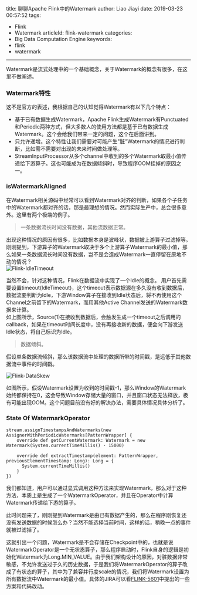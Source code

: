 title: 聊聊Apache Flink中的Watermark
author: Liao Jiayi
date: 2019-03-23 00:57:52
tags:
  - Flink
  - Watermark
articleId: flink-watermark
categories:
  - Big Data Computation Engine
keywords:
  - flink
  - watermark

---

Watermark是流式处理中的一个基础概念，关于Watermark的概念有很多，在这里不做阐述。

### Watermark特性
这不是官方的表述，我根据自己的认知觉得Watermark有以下几个特点：

* 基于已有数据生成Watermark，Apache Flink生成Watermark有Punctuated和Periodic两种方式，但大多数人的使用方法都是基于已有数据生成Watermark。这个会给我们带来一定的问题，这个在后面讲到。
* 只允许递增。这个特性让我们需要对可能产生"脏"Watermark的情况进行判断，比如需不需要对出现的未来时间做处理等。
* StreamInputProcessor从多个channel中收到的多个Watermark取最小值传递给下游算子。这也可能成为在数据倾斜时，导致程序OOM挂掉的原因之一。

### isWatermarkAligned
在Watermark相关源码中经常可以看到Watermark对齐的判断，如果各个子任务中的Watermark都对齐的话，那是最理想的情况。然而实际生产中，总会很多意外。这里有两个极端的例子。

> 一条数据流长时间没有数据，其他流数据正常。

出现这种情况的原因有很多，比如数据本身是波峰状，数据被上游算子过滤掉等。刚刚提到，下游算子的Watermark取决于多个上游算子Watermark的最小值，那么如果一条数据流长时间没有数据，岂不是会造成Watermark一直停留在原地不动的情况？    
![Flink-IdleTimeout][1]

当然不会，针对这种情况，Flink在数据流中实现了一个Idle的概念。 用户首先需要设置timeout(IdleTimeout)，这个timeout表示数据源在多久没有收到数据后，数据流要判断为Idle，下游Window算子在接收到Idle状态后，将不再使用这个Channel之前留下的Watermark，而用其他Active Channel发送的Watermark数据来计算。    
如上图所示，Source(1)在接收到数据后，会触发生成一个timeout之后调用的callback，如果在timeout时间长度中，没有再接收新的数据，便会向下游发送Idle状态，将自己标识为Idle。

> 数据倾斜。

假设单条数据流倾斜，那么该数据流中处理的数据所带的时间戳，是远低于其他数据流中事件的时间戳。

![Flink-DataSkew][2]

如图所示，假设Watermark设置为收到的时间戳-1，那么Window的Watermark始终都保持在0，这会导致Window存储大量的窗口，并且窗口状态无法释放，极有可能出现OOM。这个问题目前没有好的解决办法，需要具体情况具体分析了。


### State Of WatermarkOperator

```
stream.assignTimestampsAndWatermarks(new AssignerWithPeriodicWatermarks[PatternWrapper] {
    override def getCurrentWatermark: Watermark = new Watermark(System.currentTimeMillis() - 15000)

    override def extractTimestamp(element: PatternWrapper, previousElementTimestamp: Long): Long = {
      System.currentTimeMillis()
    }
})
```
我们都知道，用户可以通过显式调用这种方法来实现Watermark，那么对于这种方法，本质上是生成了一个WatermarkOperator，并且在Operator中计算Watermark传递给下游的算子。  

此时问题来了，刚刚提到Watermark是由已有数据产生的，那么在程序刚恢复还没有发送数据的时候怎么办？当然不能选择当前时间，这样的话，稍晚一点的事件就被过滤掉了。   

这就引出一个问题，Watermark是不会存储在Checkpoint中的，也就是说WatermarkOperator是一个无状态算子，那么程序启动时，Flink自身的逻辑是初始化Watermark为Long.MIN_VALUE。由于我们架构设计的原因，对脏数据非常敏感，不允许发送过于久的历史数据，于是我们将WatermarkOperator的算子改成了有状态的算子，其中为了兼容并行度scale的情况，我们将Watermark设置为所有数据流中Watermark的最小值。具体的JIRA可以看[FLINK-5601](https://issues.apache.org/jira/browse/FLINK-5601)中提出的一些方案和代码改动。


  [1]: http://www.liaojiayi.com/assets/flink-idletimeout.png
  [2]: http://www.liaojiayi.com/assets/flink-dataskew.png
